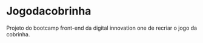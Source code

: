 # Jogodacobrinha
 Projeto do bootcamp front-end da digital innovation one de recriar o jogo da cobrinha. 
